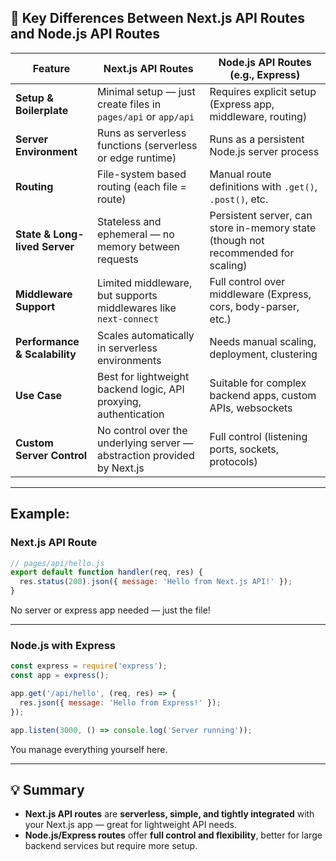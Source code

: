 ## 📌 Key Differences Between Next.js API Routes and Node.js API Routes

| Feature                       | Next.js API Routes                                                      | Node.js API Routes (e.g., Express)                                                |
| ----------------------------- | ----------------------------------------------------------------------- | --------------------------------------------------------------------------------- |
| **Setup & Boilerplate**       | Minimal setup — just create files in `pages/api` or `app/api`           | Requires explicit setup (Express app, middleware, routing)                        |
| **Server Environment**        | Runs as serverless functions (serverless or edge runtime)               | Runs as a persistent Node.js server process                                       |
| **Routing**                   | File-system based routing (each file = route)                           | Manual route definitions with `.get()`, `.post()`, etc.                           |
| **State & Long-lived Server** | Stateless and ephemeral — no memory between requests                    | Persistent server, can store in-memory state (though not recommended for scaling) |
| **Middleware Support**        | Limited middleware, but supports middlewares like `next-connect`        | Full control over middleware (Express, cors, body-parser, etc.)                   |
| **Performance & Scalability** | Scales automatically in serverless environments                         | Needs manual scaling, deployment, clustering                                      |
| **Use Case**                  | Best for lightweight backend logic, API proxying, authentication        | Suitable for complex backend apps, custom APIs, websockets                        |
| **Custom Server Control**     | No control over the underlying server — abstraction provided by Next.js | Full control (listening ports, sockets, protocols)                                |

---

## Example:

### Next.js API Route

```js
// pages/api/hello.js
export default function handler(req, res) {
  res.status(200).json({ message: 'Hello from Next.js API!' });
}
```

No server or express app needed — just the file!

---

### Node.js with Express

```js
const express = require('express');
const app = express();

app.get('/api/hello', (req, res) => {
  res.json({ message: 'Hello from Express!' });
});

app.listen(3000, () => console.log('Server running'));
```

You manage everything yourself here.

---

## 💡 Summary

* **Next.js API routes** are **serverless, simple, and tightly integrated** with your Next.js app — great for lightweight API needs.
* **Node.js/Express routes** offer **full control and flexibility**, better for large backend services but require more setup.